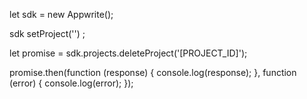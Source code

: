 let sdk = new Appwrite();

sdk
    setProject('')
;

let promise = sdk.projects.deleteProject('[PROJECT_ID]');

promise.then(function (response) {
    console.log(response);
}, function (error) {
    console.log(error);
});